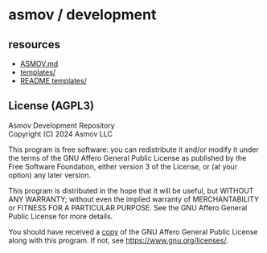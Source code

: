 # asmov / development

## resources
- [ASMOV.md](./ASMOV.md)
- [templates/](./templates/)
- [README templates/](./templates/readme/)


License (AGPL3)
--------------------------------------------------------------------------------
Asmov Development Repository  
Copyright (C) 2024 Asmov LLC  

This program is free software: you can redistribute it and/or modify
it under the terms of the GNU Affero General Public License as published
by the Free Software Foundation, either version 3 of the License, or
(at your option) any later version.

This program is distributed in the hope that it will be useful,
but WITHOUT ANY WARRANTY; without even the implied warranty of
MERCHANTABILITY or FITNESS FOR A PARTICULAR PURPOSE.  See the
GNU Affero General Public License for more details.

You should have received a [copy](./LICENSE.txt) of the GNU Affero General Public License
along with this program.  If not, see <https://www.gnu.org/licenses/>.

